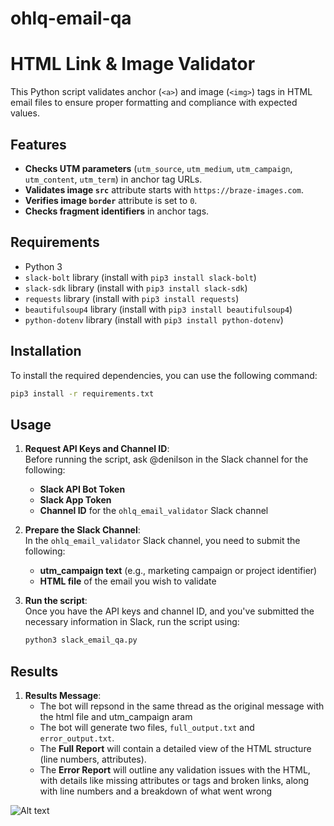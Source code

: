 # ohlq-email-qa

# HTML Link & Image Validator

This Python script validates anchor (`<a>`) and image (`<img>`) tags in HTML email files to ensure proper formatting and compliance with expected values.

## Features
- **Checks UTM parameters** (`utm_source`, `utm_medium`, `utm_campaign`, `utm_content`, `utm_term`) in anchor tag URLs.
- **Validates image `src`** attribute starts with `https://braze-images.com`.
- **Verifies image `border`** attribute is set to `0`.
- **Checks fragment identifiers** in anchor tags.

## Requirements
- Python 3
- `slack-bolt` library (install with `pip3 install slack-bolt`)
- `slack-sdk` library (install with `pip3 install slack-sdk`)
- `requests` library (install with `pip3 install requests`)
- `beautifulsoup4` library (install with `pip3 install beautifulsoup4`)
- `python-dotenv` library (install with `pip3 install python-dotenv`)

## Installation

To install the required dependencies, you can use the following command:

```bash
pip3 install -r requirements.txt
```

## Usage

1. **Request API Keys and Channel ID**:  
   Before running the script, ask @denilson in the Slack channel for the following:
   - **Slack API Bot Token**
   - **Slack App Token**
   - **Channel ID** for the `ohlq_email_validator` Slack channel

2. **Prepare the Slack Channel**:  
   In the `ohlq_email_validator` Slack channel, you need to submit the following:
   - **utm_campaign text** (e.g., marketing campaign or project identifier)
   - **HTML file** of the email you wish to validate

3. **Run the script**:  
   Once you have the API keys and channel ID, and you've submitted the necessary information in Slack, run the script using:

   ```bash
   python3 slack_email_qa.py

## Results

1. **Results Message**: 
   - The bot will repsond in the same thread as the original message with the html file and utm_campaign aram
   - The bot will generate two files, `full_output.txt` and `error_output.txt`.
   - The **Full Report** will contain a detailed view of the HTML structure (line numbers, attributes).
   - The **Error Report** will outline any validation issues with the HTML, with details like missing attributes or tags and broken links, along with line numbers and a breakdown of what went wrong

![Alt text](assets/ohlq_email_qa_response_example.png)